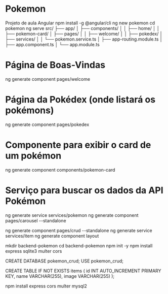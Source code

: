 # Pokemon
Projeto de aula Angular
npm install -g @angular/cli
ng new pokemon
cd pokemon
ng serve
src/
├── app/
│   ├── components/
│   │   ├── home/
│   │   ├── pokemon-card/
│   ├── pages/
│   │   ├── welcome/
│   │   ├── pokedex/
│   ├── services/
│   │   └── pokemon.service.ts
│   ├── app-routing.module.ts
│   ├── app.component.ts
│   └── app.module.ts
# Página de Boas-Vindas
ng generate component pages/welcome

# Página da Pokédex (onde listará os pokémons)
ng generate component pages/pokedex

# Componente para exibir o card de um pokémon
ng generate component components/pokemon-card

# Serviço para buscar os dados da API Pokémon
ng generate service services/pokemon
ng generate component pages/carousel --standalone


ng generate component pages/crud --standalone
ng generate service services/item
ng generate component layout


mkdir backend-pokemon
cd backend-pokemon
npm init -y
npm install express sqlite3 multer cors


CREATE DATABASE pokemon_crud;
USE pokemon_crud;

CREATE TABLE IF NOT EXISTS items (
  id INT AUTO_INCREMENT PRIMARY KEY,
  name VARCHAR(255),
  image VARCHAR(255)
);

npm install express cors multer mysql2
